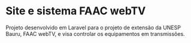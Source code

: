 <h1>
    Site e sistema FAAC webTV
</h1>

<p>
    Projeto desenvolvido em Laravel para o projeto de extensão da UNESP Bauru, FAAC webTV, e visa controlar os equipamentos em transmissões.
</p>